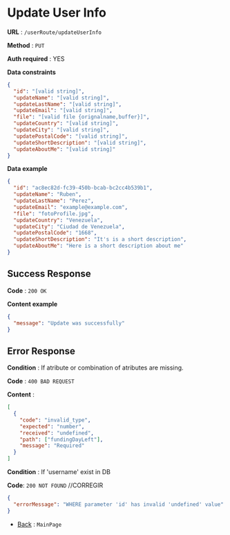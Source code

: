 # Update User Info

**URL** : `/userRoute/updateUserInfo`

**Method** : `PUT`

**Auth required** : YES

**Data constraints**

```json
{
  "id": "[valid string]",
  "updateName": "[valid string]",
  "updateLastName": "[valid string]",
  "updateEmail": "[valid string]",
  "file": "[valid file {orignalname,buffer}]",
  "updateCountry": "[valid string]",
  "updateCity": "[valid string]",
  "updatePostalCode": "[valid string]",
  "updateShortDescription": "[valid string]",
  "updateAboutMe": "[valid string]"
}
```

**Data example**

```json
{
  "id": "ac8ec82d-fc39-450b-bcab-bc2cc4b539b1",
  "updateName": "Ruben",
  "updateLastName": "Perez",
  "updateEmail": "example@example.com",
  "file": "fotoProfile.jpg",
  "updateCountry": "Venezuela",
  "updateCity": "Ciudad de Venezuela",
  "updatePostalCode": "1668",
  "updateShortDescription": "It's is a short description",
  "updateAboutMe": "Here is a short description about me"
}
```

## Success Response

**Code** : `200 OK`

**Content example**

```json
{
  "message": "Update was successfully"
}
```

## Error Response

**Condition** : If atribute or combination of atributes are missing.

**Code** : `400 BAD REQUEST`

**Content** :

```json
[
  {
    "code": "invalid_type",
    "expected": "number",
    "received": "undefined",
    "path": ["fundingDayLeft"],
    "message": "Required"
  }
]
```

**Condition** : If 'username' exist in DB

**Code**: `200 NOT FOUND` //CORREGIR

```json
{
  "errorMessage": "WHERE parameter 'id' has invalid 'undefined' value"
}
```

- [Back](../../readme.md) : `MainPage`
